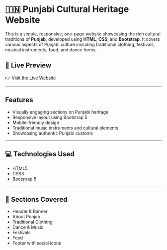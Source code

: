 # 🇮🇳 Punjabi Cultural Heritage Website

This is a simple, responsive, one-page website showcasing the rich cultural traditions of **Punjab**, developed using **HTML**, **CSS**, and **Bootstrap**. It covers various aspects of Punjabi culture including traditional clothing, festivals, musical instruments, food, and dance forms.

## 🔗 Live Preview

👉 [Visit the Live Website](https://culture-of-punjab.netlify.app/)

---

## Features

- Visually engaging sections on Punjabi heritage
- Responsive layout using Bootstrap 5
- Mobile-friendly design
- Traditional music instruments and cultural elements
- Showcasing authentic Punjabi customs

---

## 💻 Technologies Used

- HTML5
- CSS3
- Bootstrap 5

---

## 📸 Sections Covered

- Header & Banner
- About Punjab
- Traditional Clothing
- Dance & Music
- Festivals
- Food
- Footer with social icons



